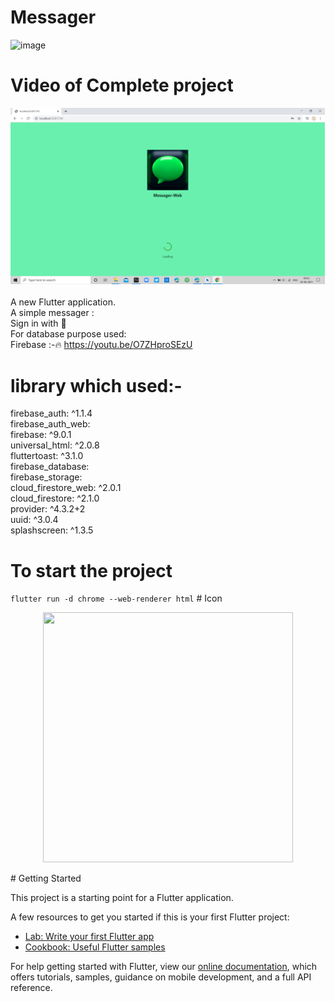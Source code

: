 # Messager
![image](https://user-images.githubusercontent.com/63836638/120363474-d20bdb80-c329-11eb-9354-c03a3931baec.png)
# Video of Complete project 
[![SC2 Video](https://github.com/tejasvb/messenger/blob/master/ScreenShot/SplashScreen.png )](https://youtu.be/O7ZHproSEzU)</br></br>
A new Flutter application.</br>
A simple messager :</br>
    Sign in with 📧</br>
For database purpose used:</br>
     Firebase :-🔥
    https://youtu.be/O7ZHproSEzU
# library which used:-
firebase_auth: ^1.1.4</br>
  firebase_auth_web:</br>
  firebase: ^9.0.1</br>
  universal_html: ^2.0.8</br>
  fluttertoast: ^3.1.0</br>
  firebase_database:</br>
  firebase_storage:</br>
  cloud_firestore_web: ^2.0.1</br>
  cloud_firestore: ^2.1.0</br>
  provider: ^4.3.2+2</br>
  uuid: ^3.0.4</br>
  splashscreen: ^1.3.5</br>
<h1>To start the project</h1> 
<code>flutter run -d chrome --web-renderer html</code>
# Icon

<p align="center">
    <img src="https://user-images.githubusercontent.com/63836638/120363825-36c73600-c32a-11eb-8840-ee092c9d7b41.png" width="400" height="400">
</p>
#  Getting Started

This project is a starting point for a Flutter application.

A few resources to get you started if this is your first Flutter project:

- [Lab: Write your first Flutter app](https://flutter.dev/docs/get-started/codelab)
- [Cookbook: Useful Flutter samples](https://flutter.dev/docs/cookbook)

For help getting started with Flutter, view our
[online documentation](https://flutter.dev/docs), which offers tutorials,
samples, guidance on mobile development, and a full API reference.
